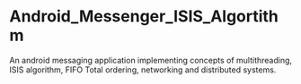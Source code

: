 # Android_Messenger_ISIS_Algortithm
An android messaging application implementing concepts of multithreading, ISIS algorithm, FIFO Total ordering, networking and distributed systems. 
